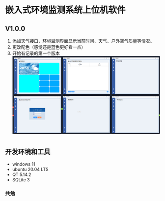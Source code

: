 # 嵌入式环境监测系统上位机软件
## V1.0.0
1. 添加天气接口，环境监测界面显示当前时间、天气、户外空气质量等情况。
2. 更改配色（感觉还是蓝色更好看一点）
3. 开始有记录的第一个版本  
![V1.0.0](./other/overview_v1.0.0.png)
# 
## 开发环境和工具
+ windows 11
+ ubuntu 20.04 LTS
+ QT 5.14.2
+ SQLite 3
### 共勉
